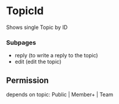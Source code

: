 # TopicId
Shows single Topic by ID

### Subpages
- reply (to write a reply to the topic)
- edit (edit the topic)

## Permission
depends on topic:
Public | Member+ | Team
